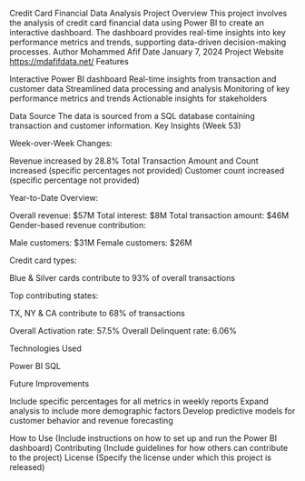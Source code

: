 Credit Card Financial Data Analysis
Project Overview
This project involves the analysis of credit card financial data using Power BI to create an interactive dashboard. The dashboard provides real-time insights into key performance metrics and trends, supporting data-driven decision-making processes.
Author
Mohammed Afif
Date
January 7, 2024
Project Website
https://mdafifdata.net/
Features

Interactive Power BI dashboard
Real-time insights from transaction and customer data
Streamlined data processing and analysis
Monitoring of key performance metrics and trends
Actionable insights for stakeholders

Data Source
The data is sourced from a SQL database containing transaction and customer information.
Key Insights (Week 53)

Week-over-Week Changes:

Revenue increased by 28.8%
Total Transaction Amount and Count increased (specific percentages not provided)
Customer count increased (specific percentage not provided)


Year-to-Date Overview:

Overall revenue: $57M
Total interest: $8M
Total transaction amount: $46M
Gender-based revenue contribution:

Male customers: $31M
Female customers: $26M


Credit card types:

Blue & Silver cards contribute to 93% of overall transactions


Top contributing states:

TX, NY & CA contribute to 68% of transactions


Overall Activation rate: 57.5%
Overall Delinquent rate: 6.06%



Technologies Used

Power BI
SQL

Future Improvements

Include specific percentages for all metrics in weekly reports
Expand analysis to include more demographic factors
Develop predictive models for customer behavior and revenue forecasting

How to Use
(Include instructions on how to set up and run the Power BI dashboard)
Contributing
(Include guidelines for how others can contribute to the project)
License
(Specify the license under which this project is released)
